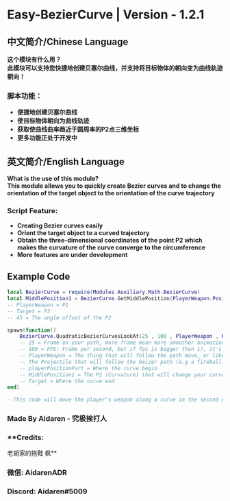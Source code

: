# Easy-BezierCurve | Version - 1.2.1

## 中文简介/Chinese Language
**这个模块有什么用？   
此模块可以支持您快捷地创建贝塞尔曲线，并支持将目标物体的朝向变为曲线轨迹朝向！**
### **脚本功能：**
* **便捷地创建贝塞尔曲线**
* **使目标物体朝向为曲线轨迹**
* **获取使曲线曲率趋近于圆周率的P2点三维坐标**
* **更多功能正处于开发中**

## 英文简介/English Language
**What is the use of this module?    
This module allows you to quickly create Bezier curves and to change the orientation of the target object to the orientation of the curve trajectory**
### **Script Feature:**
* **Creating Bezier curves easily**
* **Orient the target object to a curved trajectory**
* **Obtain the three-dimensional coordinates of the point P2 which makes the curvature of the curve converge to the circumference**
* **More features are under development**

## Example Code
```lua 
local BezierCurve = require(Modules.Auxiliary.Math.BezierCurve)
local MiddlePosition1 = BezierCurve.GetMiddlePosition(PlayerWeapon.Position , Target.HumanoidRootPart.Position , 45)
-- PlayerWeapon = P1
-- Target = P3
-- 45 = The angle offset of the P2

spawn(function()
	BezierCurve.QuadraticBezierCurvesLookAt(25 , 100 , PlayerWeapon , PlayerPositionPart , MiddlePosition1 , Target.HumanoidRootPart)
	-- 25 = Frame on your path, more frame mean more smoother animation but slower play speed
	-- 100 = FPS: Frame per second, but if fps is bigger than 17, it's will not be more faster, try to reduce your frame
	-- PlayerWeapon = The thing that will follow the path move, or like ↓
	-- The Projectile that will follow the beizer path (e.g a fireball)
	-- playerPositionPart = Where the curve begin
	-- MiddlePosition1 = The P2 (Curvature) that will change your curve's curvature
	-- Target = Where the curve end
end)

--This code will move the player's weapon along a curve in the second quadrant for 25 frames

```
### **Made By Aidaren - 究极挨打人**
### **Credits:
老胡家的拖鞋
枫**
### **微信: AidarenADR**
### **Discord: Aidaren#5009**
